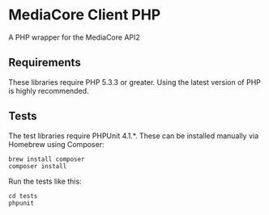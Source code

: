# MediaCore Client PHP #

A PHP wrapper for the MediaCore API2

## Requirements ##

These libraries require PHP 5.3.3 or greater. Using the latest version of PHP is highly recommended.


## Tests ##

The test libraries require PHPUnit 4.1.*. These can be installed manually via Homebrew using Composer:

```
brew install composer
composer install
```

Run the tests like this:

```
cd tests
phpunit
```